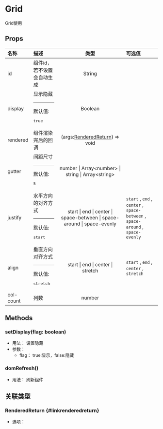 # Grid


Grid使用

## Props


<div class="props">

| 名称      | 描述                                              |                                   类型                                  | 可选值                                                                         |
| :-------- | :------------------------------------------------ | :---------------------------------------------------------------------: | :----------------------------------------------------------------------------- |
| id        | 组件id，若不设置会自动生成                        |                                  String                                 |                                                                                |
| display   | 显示隐藏<hr>默认值:<br><pre>true</pre>            |                                 Boolean                                 |                                                                                |
| rendered  | 组件渲染完后的回调                                |         (args:[RenderedReturn](#linkrenderedreturn)) =&gt; void         |                                                                                |
| gutter    | 间距尺寸<hr>默认值:<br><pre>5</pre>               |      number \| Array&lt;number&gt; \| string \| Array&lt;string&gt;     |                                                                                |
| justify   | 水平方向的对齐方式<hr>默认值:<br><pre>start</pre> | start \| end \| center \| space-between \| space-around \| space-evenly | `start` , `end` , `center` , `space-between` , `space-around` , `space-evenly` |
| align     | 垂直方向对齐方式<hr>默认值:<br><pre>stretch</pre> |                    start \| end \| center \| stretch                    | `start` , `end` , `center` , `stretch`                                         |
| col-count | 列数                                              |                                  number                                 |                                                                                |

</div>



## Methods

### setDisplay(flag: boolean)
- 用法： 设置隐藏
- 参数：
	 - flag： true:显示，false:隐藏

### domRefresh()
- 用法： 刷新组件

## 关联类型



### RenderedReturn {#linkrenderedreturn}

- 选项：